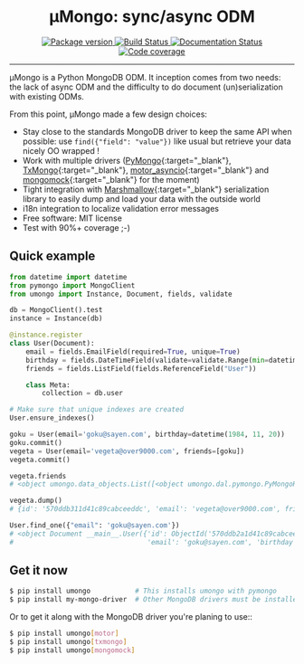<h1 align="center">
    <strong>μMongo: sync/async ODM</strong>
</h1>
<p align="center">
<a href="https://pypi.python.org/pypi/umongo" target="_blank">
    <img src="https://img.shields.io/pypi/v/umongo.svg" alt="Package version">
</a>
<a href="https://travis-ci.org/Scille/umongo" target="_blank">
    <img src="https://img.shields.io/travis/Scille/umongo/master.svg" alt="Build Status">
</a>
<a href="http://umongo.readthedocs.org/en/latest/?badge=latest" target="_blank">
    <img src="https://readthedocs.org/projects/umongo/badge/?version=latest" alt="Documentation Status">
</a>
<a href="https://coveralls.io/github/Scille/umongo?branch=master" target="_blank">
    <img src="https://coveralls.io/repos/github/Scille/umongo/badge.svg?branch=master" alt="Code coverage">
</a>
</p>

---

μMongo is a Python MongoDB ODM. It inception comes from two needs:
the lack of async ODM and the difficulty to do document (un)serialization
with existing ODMs.

From this point, μMongo made a few design choices:

- Stay close to the standards MongoDB driver to keep the same API when possible:
  use ``find({"field": "value"})`` like usual but retrieve your data nicely OO wrapped !
- Work with multiple drivers ([PyMongo](https://api.mongodb.org/python/current/){:target="_blank"}, [TxMongo](https://txmongo.readthedocs.org/en/latest/){:target="_blank"}, [motor_asyncio](https://motor.readthedocs.org/en/stable/){:target="_blank"} and [mongomock](https://github.com/vmalloc/mongomock){:target="_blank"} for the moment)
- Tight integration with [Marshmallow](http://marshmallow.readthedocs.org){:target="_blank"} serialization library to easily
  dump and load your data with the outside world
- i18n integration to localize validation error messages
- Free software: MIT license
- Test with 90%+ coverage ;-)

## Quick example

```Python
from datetime import datetime
from pymongo import MongoClient
from umongo import Instance, Document, fields, validate

db = MongoClient().test
instance = Instance(db)

@instance.register
class User(Document):
    email = fields.EmailField(required=True, unique=True)
    birthday = fields.DateTimeField(validate=validate.Range(min=datetime(1900, 1, 1)))
    friends = fields.ListField(fields.ReferenceField("User"))

    class Meta:
        collection = db.user

# Make sure that unique indexes are created
User.ensure_indexes()

goku = User(email='goku@sayen.com', birthday=datetime(1984, 11, 20))
goku.commit()
vegeta = User(email='vegeta@over9000.com', friends=[goku])
vegeta.commit()

vegeta.friends
# <object umongo.data_objects.List([<object umongo.dal.pymongo.PyMongoReference(document=User, pk=ObjectId('5717568613adf27be6363f78'))>])>

vegeta.dump()
# {id': '570ddb311d41c89cabceeddc', 'email': 'vegeta@over9000.com', friends': ['570ddb2a1d41c89cabceeddb']}

User.find_one({"email": 'goku@sayen.com'})
# <object Document __main__.User({'id': ObjectId('570ddb2a1d41c89cabceeddb'), 'friends': <object umongo.data_objects.List([])>,
#                                 'email': 'goku@sayen.com', 'birthday': datetime.datetime(1984, 11, 20, 0, 0)})>

```

## Get it now

```bash
$ pip install umongo           # This installs umongo with pymongo
$ pip install my-mongo-driver  # Other MongoDB drivers must be installed manually
```

Or to get it along with the MongoDB driver you're planing to use::

```bash
$ pip install umongo[motor]
$ pip install umongo[txmongo]
$ pip install umongo[mongomock]
```
